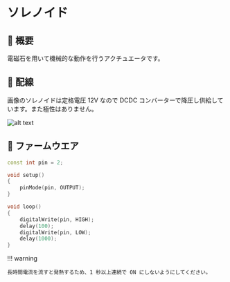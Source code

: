 # ソレノイド

## 🌟 概要

電磁石を用いて機械的な動作を行うアクチュエータです。

## 🌟 配線

画像のソレノイドは定格電圧 12V なので DCDC コンバーターで降圧し供給しています。また極性はありません。

![alt text](<Photo 2024-12-21, 13 37 13.jpg>)

## 🌟 ファームウエア

```cpp
const int pin = 2;

void setup()
{
    pinMode(pin, OUTPUT);
}

void loop()
{
    digitalWrite(pin, HIGH);
    delay(100);
    digitalWrite(pin, LOW);
    delay(1000);
}
```

!!! warning

    長時間電流を流すと発熱するため、1 秒以上連続で ON にしないようにしてください。

